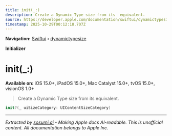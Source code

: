 ```yaml
---
title: init(_:)
description: Create a Dynamic Type size from its  equivalent.
source: https://developer.apple.com/documentation/swiftui/dynamictypesize/init(_:)
timestamp: 2025-10-29T00:12:18.707Z
---
```


**Navigation:** [Swiftui](/documentation/swiftui) › [dynamictypesize](/documentation/swiftui/dynamictypesize)

**Initializer**

# init(_:)

**Available on:** iOS 15.0+, iPadOS 15.0+, Mac Catalyst 15.0+, tvOS 15.0+, visionOS 1.0+

> Create a Dynamic Type size from its  equivalent.

```swift
init?(_ uiSizeCategory: UIContentSizeCategory)
```

---

*Extracted by [sosumi.ai](https://sosumi.ai) - Making Apple docs AI-readable.*
*This is unofficial content. All documentation belongs to Apple Inc.*
